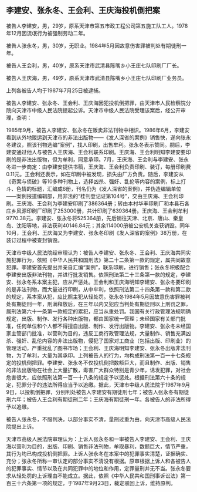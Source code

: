 ## 李建安、张永冬、王会利、王庆海投机倒把案

被告人李建安，男，29岁，原系天津市第五市政工程公司第五施工队工人。1978年12月因流氓行为被强制劳动二年。

被告人张永冬，男，30岁，无职业。1984年5月因故意伤害罪被判处有期徒刑一年。

被告人王会利，男，40岁，原系天津市武清县陈嘴乡小王庄七队印刷厂厂长。

被告人王庆海，男，49岁，原系天津市武清县陈嘴乡小王庄七队印刷厂业务员。

上列各被告人均于1987年7月25日被逮捕。

被告人李建安、张永冬、王会利、王庆海因犯投机倒把罪，由天津市人民检察院分院向天津市中级人民法院提起公诉。天津市中级人民法院受理该案后，经公开审理，查明：

1985年9月，被告人李建安、张永冬在贩卖非法刊物中相识。1986年6月，李建安看到从外地贩运到天津市的非法出版物——《发人深省的案例》销售快，遂向张永冬建议，照该刊物选编“案例”，找人印刷，出售牟利。张永冬表示赞同。嗣后，李建安通过他人与被告人王庆海、王会利联系印刷。王庆海、王会利明知李建安要印刷的是非法出版物，但为牟利，同意承印。7月，王庆海、王会利与李建安、张永冬进一步商定：由李建安提供书稿，王庆海、王会利负责印刷、装订，每册印刷费0.11元。王会利还表示，如在印刷中被发现，损失由厂方负责。随后，李建安从《奇案与侦破》等10多种刊物上，选择凶杀、强奸、乱伦等内容的案例，标上打斗、色情的标题，汇编成6册，刊名仍为《发人深省的案例》，并伪造编辑单位——案例报道编辑部，用非法的“桂刊登记证第104号”，交由王庆海、王会利印刷。王庆海、王会利为李建安印刷了386364册；转由本村华丰印刷厂和本县石各庄乡风源印刷厂印刷了253000册，共计印刷了639364册。王庆海、王会利牟利9770.38元。李建安、张永冬将525364册，先后销往天津、北京、唐山、秦皇岛、沈阳等地，非法获利40146.84元；其余114000册被公安机关查获销毁。同年10月，王会利、王庆海又为李建安、张永冬印刷《发人深省的案例》38万册，在装订过程中被查封销毁。

天津市中级人民法院经审理认为：被告人李建安、张永冬、王会利、王庆海共同实施犯罪行为，依照《中华人民共和国刑法》第二十二条第一款的规定，属共同故意犯罪。李建安首先提出并亲自汇编“案例”，联系印刷，进行销售；张永冬积极配合李建安出版非法刊物，并进行批发销售。依照刑法第二十三条第一款的规定，李建安、张永冬系本案主犯，应从严惩处。王会利和王庆海明知李建安、张永冬要印刷的是非法刊物，而大量进行印刷，从中牟利，依照刑法第二十四条第一款和第二款的规定，系本案从犯，应比照主犯从轻处罚。张永冬1984年5月因故意伤害罪被判处有期徒刑一年，刑满释放后，在三年以内又犯应当判处有期徒刑以上刑罚之罪，属刑法第六十一条第一款规定的累犯，应当从重处罚。我国有关行政管理法规明确规定，出版、制作、发行各种出版物，都由国家统一管理；未经国家有关部门批准，任何单位和个人都不得擅自出版、制作、发行出版物。李建安、张永冬未经国家主管部门批准，以营利为目的，违反工商行政管理法规，大量制作、销售充满凶杀、强奸、乱伦内容的非法出版物，侵犯了国家对工商业（包括出版、印刷业）的管理活动，严重扰乱了图书市场；王会利、王庆海明知李建安、张永冬出版非法刊物，为了牟利，大量为其承印。上列被告人的行为，均构成刑法第一百一十七条规定的投机倒把罪。李建安、张永冬不仅投机倒把数额巨大，而且制作、出版、销售的非法出版物在社会上大量扩散，毒害广大群众特别是青少年，诱发犯罪，对社会危害很大，应依照刑法第一百一十八条的规定予以惩处。根据刑法第六十条的规定，犯罪分子的违法所得应当予以追缴。据此，天津市中级人民法院于1987年9月9日，以投机倒把罪，分别判处被告人李建安有期徒刑七年；被告人张永冬有期徒刑六年；被告人王会利有期徒刑二年；王庆海有期徒刑一年。各被告人的非法所得予以追缴。

被告人张永冬，不服判决，以部分事实不清，量刑过重为由，向天津市高级人民法院提出上诉。

天津市高级人民法院审理认为：上诉人张永冬和一审被告人李建安、王会利、王庆海以营利为目的，出版、印刷、销售非法刊物，牟取暴利，数额巨大，情节严重，其行为均已构成投机倒把罪。上诉人张永冬在本案中的犯罪事实清楚，证据确实、充分；张永冬所称一审认定的部分事实不清没有根据。原审根据上诉人和各被告人的犯罪事实、情节以及在共同犯罪中的地位和作用，定罪量刑并无不当。张永冬要求从轻处罚的上诉理由不能成立。据此，依照《中华人民共和国刑事诉讼法》第一百三十六条第一项的规定，于1987年9月23日，裁定驳回上诉，维持原判。

